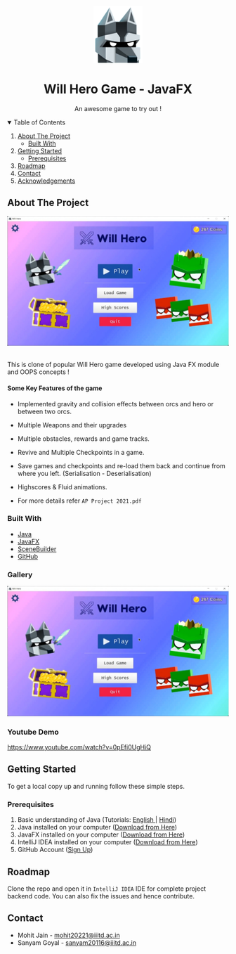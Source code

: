 <!-- PROJECT LOGO -->
<br />
<p align="center">
  <a>
    <img src="Images/hero.png" alt="Logo" width="110" height="130">
  </a>

  <h1 align="center">Will Hero Game - JavaFX </h1>

  <p align="center">
    An awesome game to try out !
    <br />
</p>

<!-- TABLE OF CONTENTS -->
<details open="open">
  <summary>Table of Contents</summary>
  <ol>
    <li>
      <a href="#about-the-project">About The Project</a>
      <ul>
        <li><a href="#built-with">Built With</a></li>
      </ul>
    </li>
    <li>
      <a href="#getting-started">Getting Started</a>
      <ul>
        <li><a href="#prerequisites">Prerequisites</a></li>
      </ul>
    </li>
    <li><a href="#roadmap">Roadmap</a></li>
    <li><a href="#contact">Contact</a></li>
    <li><a href="#acknowledgements">Acknowledgements</a></li>
  </ol>
</details>



<!-- ABOUT THE PROJECT -->
## About The Project

![MainMenu](https://github.com/MohitJain617/Will-Hero-Game-Clone/blob/main/Images/main-menu.jpg)

<br>
This is clone of popular Will Hero game developed using Java FX module and OOPS concepts !
</br>

#### Some Key Features of the game 

- Implemented gravity and collision effects between orcs and hero or between two orcs.
- Multiple Weapons and their upgrades
- Multiple obstacles, rewards and game tracks.
- Revive and Multiple Checkpoints in a game.
- Save games and checkpoints and re-load them back and continue from where you left. (Serialisation - Deserialisation)
- Highscores & Fluid animations.

- For more details refer `AP Project 2021.pdf `

### Built With

* [Java](https://www.java.com/en/)
* [JavaFX](https://openjfx.io/)
* [SceneBuilder](https://gluonhq.com/products/scene-builder/)
* [GitHub](https://github.com)

### Gallery

![MainMenu](https://github.com/MohitJain617/Will-Hero-Game-Clone/blob/main/Images/main-menu.jpg)


### Youtube Demo 

https://www.youtube.com/watch?v=0pEfi0UgHiQ

<!-- GETTING STARTED -->
## Getting Started

To get a local copy up and running follow these simple steps.

### Prerequisites

1. Basic understanding of Java (Tutorials: [English ](https://youtu.be/8cm1x4bC610)| [Hindi](https://youtu.be/rV_3Lewxx6o))
2. Java installed on your computer ([Download from Here](https://openjfx.io/openjfx-docs/#install-java))
3. JavaFX installed on your computer ([Download from Here](https://gluonhq.com/products/javafx/))
4. IntelliJ IDEA installed on your computer ([Download from Here](https://www.jetbrains.com/idea/download/))
5. GitHub Account ([Sign Up](https://github.com))

<!-- ROADMAP -->
## Roadmap

Clone the repo and open it in `IntelliJ IDEA` IDE for complete project backend code. You can also fix the issues and hence contribute.


<!-- CONTACT -->
## Contact

- Mohit Jain - mohit20221@iiitd.ac.in
- Sanyam Goyal - sanyam20116@iiitd.ac.in


<!-- MARKDOWN LINKS & IMAGES -->
[product-screenshot]: readme-images/ss.png
